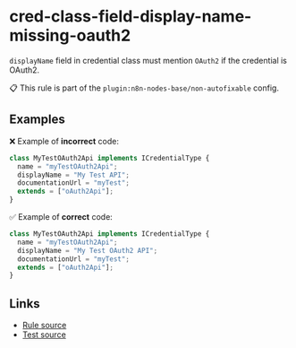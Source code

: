 [//]: # "File generated from a template. Do not edit this file directly."

# cred-class-field-display-name-missing-oauth2

`displayName` field in credential class must mention `OAuth2` if the credential is OAuth2.

📋 This rule is part of the `plugin:n8n-nodes-base/non-autofixable` config.

## Examples

❌ Example of **incorrect** code:

```js
class MyTestOAuth2Api implements ICredentialType {
  name = "myTestOAuth2Api";
  displayName = "My Test API";
  documentationUrl = "myTest";
  extends = ["oAuth2Api"];
}
```

✅ Example of **correct** code:

```js
class MyTestOAuth2Api implements ICredentialType {
  name = "myTestOAuth2Api";
  displayName = "My Test OAuth2 API";
  documentationUrl = "myTest";
  extends = ["oAuth2Api"];
}
```

## Links

- [Rule source](../../lib/rules/cred-class-field-display-name-missing-oauth2.ts)
- [Test source](../../tests/cred-class-field-display-name-missing-oauth2.test.ts)
